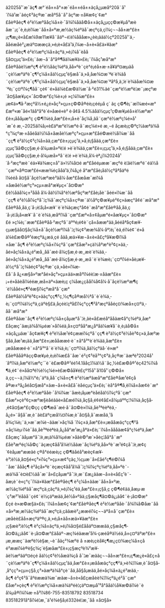 ã2025å¹´æ¯ãç¶ æ°´éå±±å°±æ¯éå±±éå±±ãçå¿µæåº20å¨å¹´ï¼ä¹æ¯ãéç¢³ãç®æ¨æåº5å¨å¹´ãçºæ·±å¥æ¢ç´¢æ°£åè®åèç¶ è²è½æºååç¼å±è·¯å¾ï¼åãå©å±±ãçå¿µçç©æ¥µå³æ­èåæ¨¡ç¯è¸è¡èï¼æ¨åå±å»ºæ¸æ½ãç¾éºãå¯æçºçä¸çï¼ç¬¬åå±æ°£è±¡ç¶æ¿è«å£æ¼9æ11æ¥å¨åäº¬é¦é¼åååæ»¿èè¡ããä½çº2025å¹´ä¸­ååéæåè²¿æäº¤ææçä¸»é¡è«å£ä¹ä¸ï¼æ¬å±è«å£ä»¥ãæ°£åè®åèç¶ è²è½æºç¼å±ãçºä¸»é¡ï¼å¯èåå§å¤çµç¹ä»£è¡¨ãæ¬å¨å°å®¶åä¼æ¥­ä»£è¡¨ï¼åç¹æå°æ°£åè®åãè½æºç¶ è²è½åãç¾éºä¸­åå»ºè¨­ç­è­°é¡éå±æ·±å¥äº¤æµãå¨çè½æºäºè¯ç¶²ç¼å±åä½çµç¹é§æå¯ä¸»å¸­åæ¾¤æ´ªè´è¾­ãå¨çè½æºäºè¯ç¶²ç¼å±åä½çµç¹é§æå¯ä¸»å¸­åæ¾¤æ´ªåºå¸­ä¸¦è´è¾­ãåæ¾¤æ´ªè¡¨ç¤ºï¼ç¶åå¨çé¢¨é»åä¼è£æ©ä½æ¯å·²é31%ãé¨çæ°è½æºè¦æ¨¡æçºæ´å¤§åæ¥µç«¯å¤©æ°£ç¾è±¡é »ç¼ï¼æ°£è±¡æ¢ä»¶å·²æçºå½±é¿é»åç³»çµ±ç©©å®éè¡çééµå ç´ ãç ç©¶è¡¨æï¼æé«æ°£æº«æ¯åé«1âå°å°è´é»åæé«è² è·å¢å 4.5%ãåä½çµç¹ç©æ¥µéå±è½æºæ°£è±¡åååµæ°ç ç©¶ï¼èä¸­åæ°£è±¡å±è¯åç¼å¸ãå¨çæ°è½æºç¼é»å¹´æ¯é æ¸¬2025ãï¼å¡«è£äºæ°è½æºé·å¨æç¼é»é æ¸¬é åçæè¡ç©ºç½ãæªä¾å°ç¹¼çºæ·±ååéåä½ï¼å±åæåè½æºç³»çµ±æ°£åé©æè½åï¼æ¨åå¨çç¶ è²ä½ç¢³ç¼å±ãä¸çæ°£è±¡çµç¹ä¸»å¸­é¡§åãä¸çæ°£è±¡çµç¹åå©çç§æ¸é·å¼µæå»ºè¦é »è´è¾­ãä¸çæ°£è±¡çµç¹ä¸»å¸­é¡§åãä¸çæ°£è±¡çµç¹åå©çç§æ¸é·å¼µæå»ºå¨è¦é »è´è¾­ä¸­å¼·èª¿ï¼2024å¹´å·²æçºæè¨éä»¥ä¾æç±å¹´ä»½ï¼å¤é æ°£åééµææ¨æçºé è­¦ãè½æºé¨éä½å¨çæº«å®¤æ°£é«ææ¾éçååä¹ä¸ï¼å¿é å°æ°£åè¡åä½çºåªåäºé ï¼ééå å¤§å¯åçè½æºæè³ãå¼·åæ°£åæåæ¯æï¼å±åæåè½æºç³»çµ±æå°æ¥µç«¯å¤©æ°£è½åãå¼ç±²ååå å¼·åä½ï¼å°è½æºåçºæ°£åè¡åè¨åéé»ï¼æ¨åå¨çç¶ è²è½åï¼çºå¯¦ç¾å¯æçºç¼å±ç®æ¨ä½åºç©æ¥µè²¢ç»ãæç°å¢é¨æå°æ°£åè®åå¸åä¸ç´å·¡è¦å¡å­«æ¥¨è´è¾­ãçæç°å¢é¨æå°æ°£åè®åå¸åä¸ç´å·¡è¦å¡å­«æ¥¨å¨è´è¾­ä¸­æåºï¼å¨çæ°£æº«å±¢åµæ°é«åæ¥µç«¯å¤©æ°£é »ç¼è¡¨ææ°£åè®åå·²æçºå¨äººé¡é¢è¨çå±åææ°ãä¸­åééåªåç¢æ¥­çµæ§ãå¤§åç¼å±å¯åçè½æºï¼å¯¦ç¾ç¢³ææ¾å¼·åº¦é¡¯èä¸éï¼é¢¨é»åä¼è£æ©å®¹éæçºä¿æä¸çé åãå¸æä»¥æ¬å±è«å£çºå¥æ©ï¼å±åæ¨åç¶ è²è½æºç¼å±ï¼çºå¨çæ°£åæ²»çä½åºæ°è²¢ç»ãä¸­åé»åç¼å±ä¿é²æå¸¸åå¯æé·å¼ç§æ¸é·æ¸¸æè´è¾­ãä¸­åé»åç¼å±ä¿é²æå¸¸åå¯æé·å¼ç§æ¸é·æ¸¸æå¨è´è¾­æè¡¨ç¤ºï¼é»åè¡æ¥­ä½çºå¯¦ç¾ãéç¢³ãç®æ¨çä¸»åè»ï¼æ­£å¨å å¿«æ§å»ºæ°åé»åç³»çµ±ãä»æåºï¼éè¦æ·±åãæ°£è±¡+é»åãèåï¼ééæ¸æå±äº«ãæè¡ç ç¼åæ¿ç­ååï¼å¢å¼·å¯åçè½æºæ¶ç´è½ååé»ç¶²éæ§ï¼çºæå°å¨çæ°£åè®åä½åºè²¢ç»ããç°çç¶²ç¸½ç¶çå®æå½ªå¨è´è¾­ä¸­è¡¨ç¤ºï¼ä½çºä¸çäºè§£ä¸­åçéè¦çªå£ï¼ç°çç¶²å°æçºååéç¤¾æå±ç¤ºä¸­åå¨æå°æ°£åè®åãæ¨åç¶ è²è½æºç¼å±çåµæ°å¯¦è¸ãè«å£æéå°ååãæ¢å°ç¾éºä¸­åæ°£åçæç¯ãæ¡ä¾å¾µéæ´»åï¼éä¸­å±ç¤ºåå°æ¿åºåä¼æ¥­å¨è¸è¡ãå©å±±ãçå¿µãæ¨åç¢æ¥­ç¶ è²è½åæ¹é¢çææï¼çºå¨çç¶ è²ä½ç¢³è½åè²¢ç»ä¸­åæºæ§åä¸­åæ¹æ¡ãä¸­åæ°£è±¡æååææé·è¨±å°å³°è´è¾­ãä¸­åæ°£è±¡æååææé·è¨±å°å³°å¨è´è¾­ä¸­è¡¨ç¤ºï¼ä¸­åä½çºãå·´é»æ°£åè®ååå®ãçç©æ¥µè¸è¡èï¼æ­£å¨åæ¨é²ç¢³éå³°ç¢³ä¸­åç®æ¨ãæªè³2024å¹´åºï¼ä¸­åæ°è½æºç´¯è¨è£æ©å®¹éé14.1ååç¦ï¼ä½å¨åç¸½è£æ©å®¹éç42%ï¼å¶ä¸­é¢¨é»åå¤ªé½è½ç¼é»è£æ©åå¥é£çº15å¹´å10å¹´ç©©å±ä¸çç¬¬ä¸ï¼å½°é¡¯äºä¸­åå¨ç¼å±ç¶ è²è½æºãæå°æ°£åè®åæ¹é¢çå å®æ±ºå¿åéå¤§æå°±ãæ¬å±è«å£å¯èåéçµç¹ä»£è¡¨èå°å®¶å­¸èï¼å±åæ¢è¨æ°£åè®åèç¶ è²è½æºååè·¯å¾ï¼æ¨åæè¡åµæ°èåéåä½ï¼çºå¨çæ°£åæ²»çè²¢ç»æºæ§èåéããè«å£æéï¼ä¸­åç§å­¸é¢é¢å£«å¼µäººç¦¾ï¼ä¸­åç§å­¸é¢å¤§æ°£ç©çç ç©¶æå¯æé·å¨å¤©è»ï¼ä¸­åè³ªéèªè­ä¸­å¿é»¨å§å¯æ¸è¨ãè£äºçæå½¤ï¼æ¸è¯å¤§å­¸å¯ææåä¸¹åå¾ç¼è¡¨ä¸»æ¨æ¼è¬ããæ´»åç¾å ´ï¼ç±ä¸­åæ°£è±¡æååæãç°çç¶²å±åç¼èµ·ï¼è¯åä¸­åè³ªéèªè­ä¸­å¿åå°æ¹æ¿åºä»£è¡¨ï¼å±åååãæ¢å°ç¾éºä¸­åæ°£åçæç¯ãåµæ°å¯¦è¸æ¡ä¾å¾µéæ´»åãè©²æ´»åèç¦åå°å¨æ°£åè³æºéç¼å©ç¨ãçæç¢åå¹å¼è½åãæ¨åç¾éºä¸­åå»ºè¨­æ¹é¢çå¯¦è¸æ¢ç´¢èåµæ°ææãé ç®å°ééæè¡ç ç©¶ãåéå³æ­èç¢æ¥­è³¦è½ä¸å¤§é«ç³»ï¼ç³»çµ±æ¢³çãç¸½çµæ¨å»£åé²ç¶é©ï¼å¨åæ¨åååç¶ è²åçå»ºè¨­èçæç¢åå¹å¼å¯¦ç¾ï¼çºç¾éºä¸­åå»ºè¨­æä¾å¯è¤è£½ãå¯æ¨å»£çåµæ°å¯¦è¸æ¨£æ¿ããæ¬å±è«å£ç¹è¨­åæ¡è¨è«ç°ç¯ï¼ä»¥ãæ°£åè®åèç¶ è²ç¼å±ââæ¨åå±å»ºæ¸æ½ãç¾éºãå¯æçºçä¸çãçºä¸»é¡ï¼ç¹éä¸­åæ°£è±¡ç§å­¸ç ç©¶é¢ãä¸­åæµ·æ´ç³æ²¹éåãå¨çé¢¨è½çäºæãä¸­åè½å»ºãä¸­ç§æåç¶­å¤©ä¿¡ãå¢¨è·¡å¤©æ°£ç­é è»æ©æ§ä»£è¡¨ï¼å±åæ¢ç´¢æ°£åè®åèç¶ è²è½æºååè·¯å¾ï¼å©åæ¨åå±å»ºæ¸æ½ãç¾éºãå¯æçºçä¸çããæè²¿ææéï¼ç¬¬äºå±å¨çæ°£è±¡æåèè£åå±æçºäº®ç¸ä¸»é¡å±ãå±æä»¥ãæ°£è±¡ç§æè³¦è½ç¶ è²ç¼å±ãçºä¸»é¡ï¼å¤§é£ååäº¤ææãä¸­ç§æåç¶­å¤©ä¿¡ãå¢¨è·¡å¤©æ°£ãåäº¬æç¾éãææ¹å¾·ç­æéå®ä½éä¸­å±ç¤ºäºæ°£è±¡æ¸ææç¨ãæºè½è§æ¸¬è¨­åãç²¾æºé å ±æè¡ç­èå¥ç¶æ¿ç¤¾æç¼å±çåé²ææï¼è®è§ç¾ç´è§æåæ°£è±¡ç§æçºè¾²æ¥­ãè½æºãäº¤éç­é åä½ç¢³è½åæä¾çå å¯¦æ¯æããç¬¬åå±æ°£è±¡ç¶æ¿è«å£ç±å¨çè½æºäºè¯ç¶²ç¼å±åä½çµç¹ãä¸­åæ°£è±¡æååæãç°çç¶²ä¸»è¾¦ï¼æ¸è¯å¤§å­¸å°çç³»çµ±ç§å­¸ç³»ãæªä¾å°çè¨åä¸­åå§å¡æãä¸­åé»åç¼å±ä¿é²æãä¸­åç¶ è²ç¢³å¯åºéææä¾æ¯æãæ¬å±è«å£çæåèè¾¦ï¼çºä¿é²å¨çæ°£åæ²»çèç¶ è²è½æºç¼å±æä¾äºéè¦çäº¤æµå¹³å°ååä½å¥æ©ãï¼è¨è å¼µå®ï¼ï¼æ·±å³ï¼86-755-83518792 83518734 83518291å°åï¼é¦æ¸¯ä¹é¾è§å¡é332èé¦æ¸¯åå ±å¤§å»